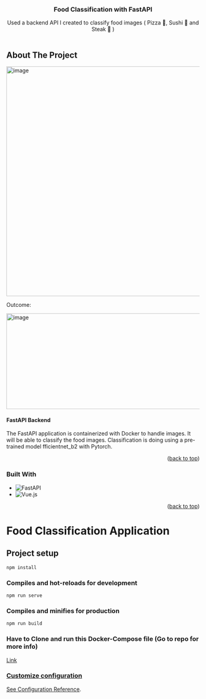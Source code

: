<!-- Improved compatibility of back to top link: See: https://github.com/othneildrew/Best-README-Template/pull/73 -->
<a name="readme-top"></a>
<!--
*** Thanks for checking out the Best-README-Template. If you have a suggestion
*** that would make this better, please fork the repo and create a pull request
*** or simply open an issue with the tag "enhancement".
*** Don't forget to give the project a star!
*** Thanks again! Now go create something AMAZING! :D
-->



<!-- PROJECT SHIELDS -->
<!--
*** I'm using markdown "reference style" links for readability.
*** Reference links are enclosed in brackets [ ] instead of parentheses ( ).
*** See the bottom of this document for the declaration of the reference variables
*** for contributors-url, forks-url, etc. This is an optional, concise syntax you may use.
*** https://www.markdownguide.org/basic-syntax/#reference-style-links
-->


<!-- PROJECT LOGO -->
<br />
<div align="center">
  <a href="https://github.com/JYL480/VueFastAPI">
  </a>

<h3 align="center">Food Classification with FastAPI</h3>

  <p align="center">
    Used a backend API I created to classify food images ( Pizza 🍕, Sushi 🍣 and Steak 🥩 )
    <br />
    <br />
  </p>
</div>


<!-- ABOUT THE PROJECT -->
## About The Project

<img src="https://github.com/JYL480/VueFastAPI/assets/106604224/967e41d5-ef5e-429d-b8f8-8f13b4beb2ed" alt="image" width="600">


Outcome: 

<img src="https://github.com/JYL480/VueFastAPI/assets/106604224/b6c8b3d1-27b4-4aaf-b67d-d0e692c704d2" alt="image" width="600" height = "250">


#### FastAPI Backend

The FastAPI application is containerized with Docker to handle images. It will be able to classify the food images. Classification is doing using a pre-trained model fficientnet_b2 with Pytorch.
<p align="right">(<a href="#readme-top">back to top</a>)</p>

### Built With

* ![FastAPI](https://img.shields.io/badge/FastAPI-005571?style=for-the-badge&logo=fastapi)
* ![Vue.js](https://img.shields.io/badge/vuejs-%2335495e.svg?style=for-the-badge&logo=vuedotjs&logoColor=%234FC08D)


<p align="right">(<a href="#readme-top">back to top</a>)</p>




# Food Classification Application

## Project setup
```
npm install
```

### Compiles and hot-reloads for development
```
npm run serve
```

### Compiles and minifies for production
```
npm run build
```

### Have to Clone and run this Docker-Compose file (Go to repo for more info)
<a href="https://github.com/JYL480/FoodClassificationFastAPI"> Link

### Customize configuration
See [Configuration Reference](https://cli.vuejs.org/config/).




